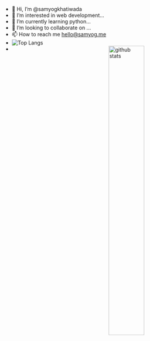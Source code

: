 - 👋 Hi, I’m @samyogkhatiwada
- 👀 I’m interested in web development...
- 🌱 I’m currently learning python...
- 💞️ I’m looking to collaborate on ...
- 📫 How to reach me hello@samyog.me
-  ![Top Langs](https://github-readme-stats.vercel.app/api/top-langs/?username=samyogkhatiwada&layout=compact)
- <img src="https://github-readme-stats.vercel.app/api?username=samyogkhatiwada&show_icons=true&theme=gotham" alt="github stats" width="45%" align="right"/>

<!---
samyogkhatiwada/samyogkhatiwada is a ✨ special ✨ repository because its `README.md` (this file) appears on your GitHub profile.
You can click the Preview link to take a look at your changes.
--->
